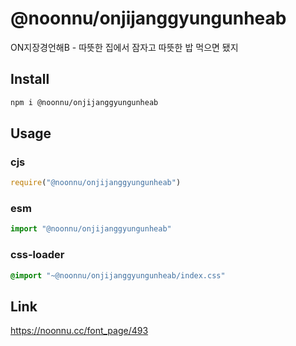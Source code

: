 # @noonnu/onjijanggyungunheab
ON지장경언해B - 따뜻한 집에서 잠자고 따뜻한 밥 먹으면 됐지

## Install
```sh
npm i @noonnu/onjijanggyungunheab
```
## Usage
### cjs
```js
require("@noonnu/onjijanggyungunheab")
```
### esm
```js
import "@noonnu/onjijanggyungunheab"
```
### css-loader
```css
@import "~@noonnu/onjijanggyungunheab/index.css"
```

## Link
https://noonnu.cc/font_page/493